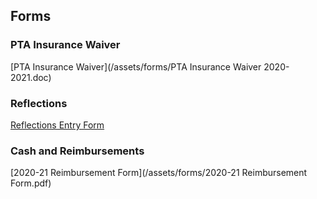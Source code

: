 ## Forms

### PTA Insurance Waiver

[PTA Insurance Waiver](/assets/forms/PTA Insurance Waiver 2020-2021.doc)

### Reflections
[Reflections Entry Form](/assets/forms/Reflections_19-20_StudentPacket_Blue_Hills.docx.pdf)

### Cash and Reimbursements

[2020-21 Reimbursement Form](/assets/forms/2020-21 Reimbursement Form.pdf)




